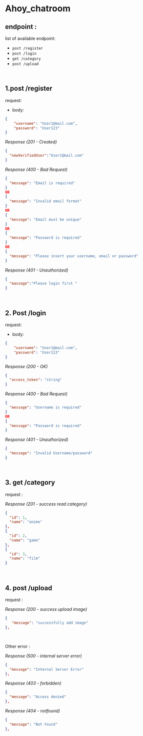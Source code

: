 # Ahoy_chatroom

## endpoint :

list of available endpoint:
- `post /register`
- `post /login`
- `get /category`
- `post /upload`

&nbsp;

## 1.post /register

request:

- body:

```json
{
    "username": "User1@mail.com",
    "password": "User123"
}
```

_Response (201 - Created)_

```json
{
  "newVerifiedUser":"User1@mail.com"
}
```


_Response (400 - Bad Request)_

```json
{
  "message": "Email is required"
}
OR
{
  "message": "Invalid email format"
}
OR
{
  "message": "Email must be unique"
}
OR
{
  "message": "Password is required"
}
OR
{
  "message": "Please insert your username, email or password"
}
```

_Response (401 - Unauthorized)_

```json
{
  "massage":"Please login first "
}
```

&nbsp;

## 2. Post /login

request:

- body:

```json
{
    "username": "User1@mail.com",
    "password": "User123"
}
```
_Response (200 - OK)_

```json
{
  "access_token": "string"
}
```
_Response (400 - Bad Request)_

```json
{
  "message": "Username is required"
}
OR
{
  "message": "Password is required"
}
```

_Response (401 - Unauthorized)_

```json
{
  "message": "Invalid Username/password"
}
```

&nbsp;

## 3. get /category

request :


_Response (201 - success read category)_

```json
{
  "id": 1,
  "name": "anime"
},
{
  "id": 2,
  "name": "game"
},
{
  "id": 3,
  "name": "film"
}
```

&nbsp;

## 4. post /upload

request :


_Response (200 - success upload image)_

```json
{
   "message": "successfully add image"
},
```

&nbsp;

Other error :

_Response (500 - internal server error)_
 ```json
{
   "message": "Internal Server Error"
},
```

_Response (403 - forbidden)_
 ```json
{
   "message": "Access denied"
},
```

_Response (404 - notfound)_
 ```json
{
   "message": "Not Found"
},
```